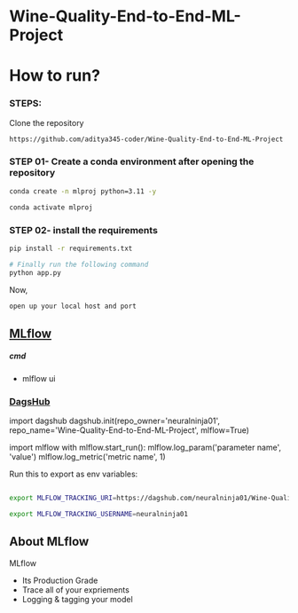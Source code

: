 # Wine-Quality-End-to-End-ML-Project


# How to run?
### STEPS:

Clone the repository

```bash
https://github.com/aditya345-coder/Wine-Quality-End-to-End-ML-Project
```
### STEP 01- Create a conda environment after opening the repository

```bash
conda create -n mlproj python=3.11 -y
```

```bash
conda activate mlproj
```


### STEP 02- install the requirements
```bash
pip install -r requirements.txt
```


```bash
# Finally run the following command
python app.py
```

Now,
```bash
open up your local host and port
```



## [MLflow](https://mlflow.org/docs/latest/index.html)


##### cmd
- mlflow ui

### [DagsHub](https://dagshub.com/)

import dagshub
dagshub.init(repo_owner='neuralninja01', repo_name='Wine-Quality-End-to-End-ML-Project', mlflow=True)

import mlflow
with mlflow.start_run():
  mlflow.log_param('parameter name', 'value')
  mlflow.log_metric('metric name', 1)

Run this to export as env variables:

```bash

export MLFLOW_TRACKING_URI=https://dagshub.com/neuralninja01/Wine-Quality-End-to-End-ML-Project.mlflow

export MLFLOW_TRACKING_USERNAME=neuralninja01
```

## About MLflow 
MLflow

 - Its Production Grade
 - Trace all of your expriements
 - Logging & tagging your model


